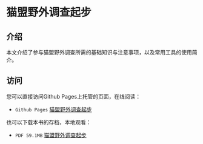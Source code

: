 # 猫盟野外调查起步

## 介绍

本文介绍了参与猫盟野外调查所需的基础知识与注意事项，以及常用工具的使用简介。

## 访问

您可以直接访问Github Pages上托管的页面，在线阅读：

- `Github Pages` [猫盟野外调查起步](https://konrumi.github.io/field-investigation-startup/ "猫盟野外调查起步")

也可以下载本书的存档，本地观看：

- `PDF 59.1MB` [猫盟野外调查起步](https://pan.baidu.com/s/1o82vNrc "猫盟野外调查起步")
